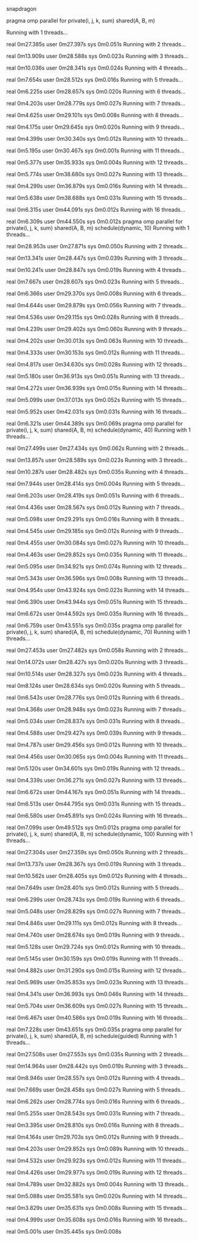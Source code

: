 snapdragon

   pragma omp parallel for private(i, j, k, sum) shared(A, B, m)

Running with 1 threads...

real    0m27.385s
user    0m27.397s
sys     0m0.051s
Running with 2 threads...

real    0m13.909s
user    0m28.588s
sys     0m0.023s
Running with 3 threads...

real    0m10.036s
user    0m28.341s
sys     0m0.024s
Running with 4 threads...

real    0m7.654s
user    0m28.512s
sys     0m0.016s
Running with 5 threads...

real    0m6.225s
user    0m28.657s
sys     0m0.020s
Running with 6 threads...

real    0m4.203s
user    0m28.779s
sys     0m0.027s
Running with 7 threads...

real    0m4.625s
user    0m29.101s
sys     0m0.008s
Running with 8 threads...

real    0m4.175s
user    0m29.645s
sys     0m0.020s
Running with 9 threads...

real    0m4.399s
user    0m30.340s
sys     0m0.012s
Running with 10 threads...

real    0m5.195s
user    0m30.467s
sys     0m0.001s
Running with 11 threads...

real    0m5.377s
user    0m35.933s
sys     0m0.004s
Running with 12 threads...

real    0m5.774s
user    0m38.680s
sys     0m0.027s
Running with 13 threads...

real    0m4.299s
user    0m36.879s
sys     0m0.016s
Running with 14 threads...

real    0m5.638s
user    0m38.688s
sys     0m0.031s
Running with 15 threads...

real    0m6.315s
user    0m44.091s
sys     0m0.012s
Running with 16 threads...

real    0m6.309s
user    0m44.550s
sys     0m0.012s
   pragma omp parallel for private(i, j, k, sum) shared(A, B, m) schedule(dynamic, 10)
   Running with 1 threads...

real    0m28.953s
user    0m27.871s
sys     0m0.050s
Running with 2 threads...

real    0m13.341s
user    0m28.447s
sys     0m0.039s
Running with 3 threads...

real    0m10.241s
user    0m28.847s
sys     0m0.019s
Running with 4 threads...

real    0m7.667s
user    0m28.607s
sys     0m0.023s
Running with 5 threads...

real    0m6.366s
user    0m29.370s
sys     0m0.008s
Running with 6 threads...

real    0m4.644s
user    0m29.879s
sys     0m0.056s
Running with 7 threads...

real    0m4.536s
user    0m29.115s
sys     0m0.028s
Running with 8 threads...

real    0m4.239s
user    0m29.402s
sys     0m0.060s
Running with 9 threads...

real    0m4.202s
user    0m30.013s
sys     0m0.063s
Running with 10 threads...

real    0m4.333s
user    0m30.153s
sys     0m0.012s
Running with 11 threads...

real    0m4.817s
user    0m34.630s
sys     0m0.028s
Running with 12 threads...

real    0m5.180s
user    0m36.913s
sys     0m0.051s
Running with 13 threads...

real    0m4.272s
user    0m36.939s
sys     0m0.015s
Running with 14 threads...

real    0m5.099s
user    0m37.013s
sys     0m0.052s
Running with 15 threads...

real    0m5.952s
user    0m42.031s
sys     0m0.031s
Running with 16 threads...

real    0m6.321s
user    0m44.389s
sys     0m0.069s
   pragma omp parallel for private(i, j, k, sum) shared(A, B, m) schedule(dynamic, 40)
   Running with 1 threads...

real    0m27.499s
user    0m27.434s
sys     0m0.062s
Running with 2 threads...

real    0m13.857s
user    0m28.589s
sys     0m0.023s
Running with 3 threads...

real    0m10.287s
user    0m28.482s
sys     0m0.035s
Running with 4 threads...

real    0m7.944s
user    0m28.414s
sys     0m0.004s
Running with 5 threads...

real    0m6.203s
user    0m28.419s
sys     0m0.051s
Running with 6 threads...

real    0m4.436s
user    0m28.567s
sys     0m0.012s
Running with 7 threads...

real    0m5.098s
user    0m29.291s
sys     0m0.016s
Running with 8 threads...

real    0m4.545s
user    0m29.185s
sys     0m0.012s
Running with 9 threads...

real    0m4.455s
user    0m30.084s
sys     0m0.027s
Running with 10 threads...

real    0m4.463s
user    0m29.852s
sys     0m0.035s
Running with 11 threads...

real    0m5.095s
user    0m34.921s
sys     0m0.074s
Running with 12 threads...

real    0m5.343s
user    0m36.596s
sys     0m0.008s
Running with 13 threads...

real    0m4.954s
user    0m43.924s
sys     0m0.023s
Running with 14 threads...

real    0m6.390s
user    0m43.944s
sys     0m0.051s
Running with 15 threads...

real    0m6.672s
user    0m44.592s
sys     0m0.035s
Running with 16 threads...

real    0m6.759s
user    0m43.551s
sys     0m0.035s
   pragma omp parallel for private(i, j, k, sum) shared(A, B, m) schedule(dynamic, 70)
   Running with 1 threads...

real    0m27.453s
user    0m27.482s
sys     0m0.058s
Running with 2 threads...

real    0m14.072s
user    0m28.427s
sys     0m0.020s
Running with 3 threads...

real    0m10.514s
user    0m28.327s
sys     0m0.023s
Running with 4 threads...

real    0m8.124s
user    0m28.634s
sys     0m0.020s
Running with 5 threads...

real    0m6.543s
user    0m28.776s
sys     0m0.012s
Running with 6 threads...

real    0m4.368s
user    0m28.948s
sys     0m0.023s
Running with 7 threads...

real    0m5.034s
user    0m28.837s
sys     0m0.031s
Running with 8 threads...

real    0m4.588s
user    0m29.427s
sys     0m0.039s
Running with 9 threads...

real    0m4.787s
user    0m29.456s
sys     0m0.012s
Running with 10 threads...

real    0m4.456s
user    0m30.065s
sys     0m0.004s
Running with 11 threads...

real    0m5.120s
user    0m34.601s
sys     0m0.019s
Running with 12 threads...

real    0m4.339s
user    0m36.271s
sys     0m0.027s
Running with 13 threads...

real    0m6.672s
user    0m44.167s
sys     0m0.051s
Running with 14 threads...

real    0m6.513s
user    0m44.795s
sys     0m0.031s
Running with 15 threads...

real    0m6.580s
user    0m45.891s
sys     0m0.024s
Running with 16 threads...

real    0m7.099s
user    0m49.512s
sys     0m0.012s
   pragma omp parallel for private(i, j, k, sum) shared(A, B, m) schedule(dynamic, 100)
   Running with 1 threads...

real    0m27.304s
user    0m27.359s
sys     0m0.050s
Running with 2 threads...

real    0m13.737s
user    0m28.367s
sys     0m0.019s
Running with 3 threads...

real    0m10.562s
user    0m28.405s
sys     0m0.012s
Running with 4 threads...

real    0m7.649s
user    0m28.401s
sys     0m0.012s
Running with 5 threads...

real    0m6.299s
user    0m28.743s
sys     0m0.019s
Running with 6 threads...

real    0m5.048s
user    0m28.829s
sys     0m0.027s
Running with 7 threads...

real    0m4.846s
user    0m29.111s
sys     0m0.012s
Running with 8 threads...

real    0m4.740s
user    0m28.674s
sys     0m0.019s
Running with 9 threads...

real    0m5.128s
user    0m29.724s
sys     0m0.012s
Running with 10 threads...

real    0m5.145s
user    0m30.159s
sys     0m0.019s
Running with 11 threads...

real    0m4.882s
user    0m31.290s
sys     0m0.015s
Running with 12 threads...

real    0m5.969s
user    0m35.853s
sys     0m0.023s
Running with 13 threads...

real    0m4.341s
user    0m36.993s
sys     0m0.046s
Running with 14 threads...

real    0m5.704s
user    0m36.609s
sys     0m0.027s
Running with 15 threads...

real    0m6.467s
user    0m40.586s
sys     0m0.019s
Running with 16 threads...

real    0m7.228s
user    0m43.651s
sys     0m0.035s
   pragma omp parallel for private(i, j, k, sum) shared(A, B, m) schedule(guided)
   Running with 1 threads...

real    0m27.508s
user    0m27.553s
sys     0m0.035s
Running with 2 threads...

real    0m14.964s
user    0m28.442s
sys     0m0.019s
Running with 3 threads...

real    0m8.946s
user    0m28.557s
sys     0m0.012s
Running with 4 threads...

real    0m7.669s
user    0m28.458s
sys     0m0.027s
Running with 5 threads...

real    0m6.262s
user    0m28.774s
sys     0m0.016s
Running with 6 threads...

real    0m5.255s
user    0m28.543s
sys     0m0.031s
Running with 7 threads...

real    0m3.395s
user    0m28.810s
sys     0m0.016s
Running with 8 threads...

real    0m4.164s
user    0m29.703s
sys     0m0.012s
Running with 9 threads...

real    0m4.203s
user    0m29.852s
sys     0m0.089s
Running with 10 threads...

real    0m4.532s
user    0m29.923s
sys     0m0.012s
Running with 11 threads...

real    0m4.426s
user    0m29.977s
sys     0m0.019s
Running with 12 threads...

real    0m4.789s
user    0m32.882s
sys     0m0.004s
Running with 13 threads...

real    0m5.088s
user    0m35.581s
sys     0m0.020s
Running with 14 threads...

real    0m3.829s
user    0m35.631s
sys     0m0.008s
Running with 15 threads...

real    0m4.999s
user    0m35.608s
sys     0m0.016s
Running with 16 threads...

real    0m5.001s
user    0m35.445s
sys     0m0.008s